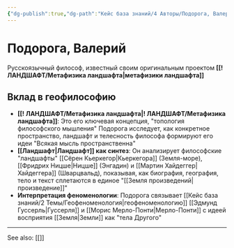 ```yaml
---
{"dg-publish":true,"dg-path":"Кейс база знаний/4 Авторы/Подорога, Валерий","permalink":"/kejs-baza-znanij/4-avtory/podoroga-valerij/"}
---
```


# Подорога, Валерий

Русскоязычный философ, известный своим оригинальным проектом **[[! ЛАНДШАФТ/Метафизика ландшафта\|метафизики ландшафта]]**

## Вклад в геофилософию
- **[[! ЛАНДШАФТ/Метафизика ландшафта\|! ЛАНДШАФТ/Метафизика ландшафта]]**: Это его ключевая концепция, "топология философского мышления" Подорога исследует, как конкретное пространство, ландшафт и телесность философа формируют его идеи "Всякая мысль пространственна"
- **[[Ландшафт\|Ландшафт]] как синтез**: Он анализирует философские "ландшафты" [[Сёрен Кьеркегор\|Кьеркегора]] (Земля-море), [[Фридрих Ницше\|Ницше]] (Энгадин) и [[Мартин Хайдеггер\|Хайдеггера]] (Шварцвальд), показывая, как биография, география, тело и текст сплетаются в единое "[[Земля произведений\|произведение]]"
- **Интерпретация феноменологии**: Подорога связывает [[Кейс база знаний/2 Темы/Геофеноменология\|геофеноменологию]] [[Эдмунд Гуссерль\|Гуссерля]] и [[Морис Мерло-Понти\|Мерло-Понти]] с идеей восприятия [[Земля\|Земли]] как "тела Другого"






---
See also:
[[]]
